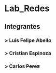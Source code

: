 # Lab_Redes
## **Integrantes**
### > Luis Felipe Abello
### > Cristian Espinoza
### > Carlos ~~Perez~~

